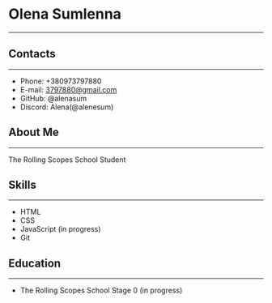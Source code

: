 # Olena Sumlenna
****
## Contacts
****
- Phone: +380973797880
- E-mail: 3797880@gmail.com
- GitHub: @alenasum
- Discord: Alena(@alenesum)
## About Me
****
The Rolling Scopes School Student
## Skills
****
 - HTML
 - CSS
 - JavaScript (in progress)
 - Git
## Education
****
 - The Rolling Scopes School Stage 0 (in progress)
